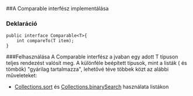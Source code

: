 ##A Comparable interfész implementálása

### Deklaráció
```
public interface Comparable<T>{
    int compareTo(T item);
}
```
###Felhasználása
A Comparable interfész a jvaban egy adott T típuson teljes rendezést valósít meg. A különféle beépített típusok, mint a listák ( és tömbök) "gyárilag tartalmazza", lehetővé téve többek közt az alábbi műveleteket:

*  [Collections.sort](http://docs.oracle.com/javase/7/docs/api/java/util/Collections.html#sort(java.util.List) "rendezés") és [Collections.binarySearch](http://docs.oracle.com/javase/7/docs/api/java/util/Collections.html#binarySearch(java.util.List,%20T) "bináris keresés") használata listákon
